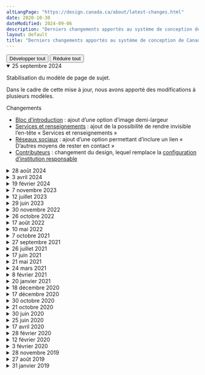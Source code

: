 ```yaml
---
altLangPage: "https://design.canada.ca/about/latest-changes.html"
date: 2020-10-30
dateModified: 2024-09-06
description: "Derniers changements apportés au système de conception de Canada.ca."
layout: default
title: "Derniers changements apportés au système de conception de Canada.ca"
---
```

<div class="btn-group mrgn-bttm-sm">
  <button type="button" class="btn btn-default wb-toggle" data-toggle="{&quot;selector&quot;: &quot;details&quot;, &quot;parent&quot;: &quot;#expand-collapse&quot;, &quot;type&quot;: &quot;on&quot;}">Développer tout</button>
  <button type="button" class="btn btn-default wb-toggle" data-toggle="{&quot;selector&quot;: &quot;details&quot;, &quot;parent&quot;: &quot;#expand-collapse&quot;, &quot;type&quot;: &quot;off&quot;}">Réduire tout</button>
</div>
<div id="expand-collapse">
  <details open="open">
    <summary>25 septembre 2024</summary>
    <p>Stabilisation du modèle de page de sujet.</p>
<p>Dans le cadre de cette mise à jour, nous avons apporté des modifications à plusieurs modèles.</p>
<p>Changements</p>
    <ul> 
<li><a href="{{ site.url }}/configurations-conception-communes/bloc-introduction.html">Bloc d’introduction</a> : ajout d’une option d’image demi-largeur</li>
<li><a href="{{ site.url }}/configurations-conception-communes/services-renseignements.html">Services et renseignements</a> : ajout de la possibilité de rendre invisible l’en-tête « Services et renseignements »</li>
<li><a href="{{ site.url }}/configurations-conception-communes/bloc-medias-sociaux.html">Réseaux sociaux</a> : ajout d’une option permettant d’inclure un lien « D’autres moyens de rester en contact »</li>
<li><a href="{{ site.url }}/configurations-conception-communes/collaborateurs.html">Contributeurs</a> : changement du design, lequel remplace la <a href="{{ site.url }}/configurations-conception-communes/institution-responsable.html">configuration d’institution responsable</a></li>
    </ul>
  </details>  
 <details>
    <summary>28 août 2024</summary>
    <p>Lancement d’une nouvelle architecture de l’information et de nouveau contenu pour conception.canada.ca. Nous avons notamment&nbsp;:</p>
    <ul>
      <li>Renommé les Spécifications du contenu et de l’architecture de l’information, maintenant appelées les <a href="{{ site.url }}/specifications.html">Spécifications de Canada.ca</a>.</li>
      <li>Mis à jour les spécifications de Canada.ca pour y incorporer le Guide de rédaction du contenu du site Canada.ca et les lignes directrices relatives à l’architecture de l’information et à la trouvabilité ainsi qu’un lien vers Système de design GC&nbsp;: <a href="{{ site.url }}/specifications.html">Spécifications de Canada.ca</a>.</li>
      <li>Créé des lignes directrices pour la rédaction de métadonnées pour les pages Canada.ca&nbsp;: <a href="{{ site.url }}/specifications/information-trouvabilite/metadonnees.html">Améliorer les titres et les métadonnées à des fins de trouvabilité</a>.</li>
      <li>Regroupé les lignes directrices sur les domaines et les adresses URL sur une même page&nbsp;: <a href="{{ site.url }}/specifications/elements-obligatoires/domaines-url.html">Domaines et adresses URL du gouvernement du Canada</a>.</li>
      <li>Supprimé les mentions du système de conception de Canada.ca en les remplaçant par des mentions de la conception de Canada.ca. L’objectif est de clarifier que les ministères doivent se conformer aux éléments obligatoires de la conception de Canada.ca, mais qu’ils sont libres d’utiliser le système de design qui leur convient le mieux.</li>
      <li>Mis à jour la page « À propos de Canada.ca » pour mieux refléter les recherches des utilisateurs et utilisatrices&nbsp;: <a href="{{ site.url }}/a-propos"> À propos de Canada.ca</a>.</li>
      <li>Ajouté une nouvelle page pour les résumés de recherche relatifs à la conception et à l’expérience utilisateur de Canada.ca&nbsp;: <a href="{{ site.url }}/resumes-recherche/">Résumés de recherche</a>.</li>
    </ul>
  </details>
  <details>
    <summary>3 avril 2024</summary>
    <p>Modèle de <a href="{{ site.url }}/modeles-obligatoire/pages-profil-institutionnel.html#latest">page d'accueil institutionnelle</a> stabilisé avec documentation distincte pour chaque composant.</p>
    <p>Mise à jour du guide de référence pour tenir compte du style à bandes pour la <a href="{{ site.url }}/configurations-conception-communes/en-demande.html">configuration la plus demandée</a>.</p>
  </details>
    <details>
    <summary>19 février 2024</summary>
    <p>Mise à jour du <a href="{{ site.url }}/styles/typographie.html">style Typographie</a> pour inclure les spécifications de conception relatives au nouveau style du titre principal des pages (H1).</p>
  </details>
  <details>
    <summary>7 novembre 2023</summary>
    <p>Mise à jour de la <a href="{{ site.url }}/configurations-conception-communes/signaler-probleme.html">configuration &laquo;&nbsp;Signaler un problème sur cette page&nbsp;&raquo;</a> pour informer les utilisateurs de sa future mise hors service. Stabilisation de la <a href="{{ site.url }}/configurations-conception-communes/outil-retroaction.html">configuration de l’outil de rétroaction</a> sur la page, ajout de spécifications sur le contenu et mise à jour des instructions de mise en œuvre.</p>
  </details>
  <details>
    <summary>12 juillet 2023</summary>
    <p>La page sur le modèle de <a href="{{ site.url }}/configurations-conception-communes/navigation-metro.html">navigation de style métro</a> a été mise à jour afin de supprimer la phrase où l’on déconseille l’utilisation de sous-étapes. Il est vrai que, dans le cas de certains processus plus complexes, l’utilisation de sous-étapes peut s’avérer judicieuse.</p>
  </details>
  <details>
    <summary>29 juin 2023</summary>
    <p>Mise à jour du modèle <a href="{{ site.url }}/configurations-conception-communes/en-tete-general.html">l'en-tête global</a> pour refléter les changements de la conception en fonction de l’étude sur la confiance et du projet Orientation. Il s'agit notamment de documenter les critères à respecter avant de supprimer le menu des thèmes et des sujets, de clarifier la couleur du drapeau dans la signature du gouvernement du Canada et de documenter le fait que les institutions peuvent contextualiser la boîte de recherche. Des conseils sur ce qu'il faut éviter, les conclusions des recherches et la justification des politiques ont également été ajoutés.</p>
  </details>
  <details>
    <summary>30 novembre 2022</summary>
    <p>Mise à jour du modèle de <a href="{{ site.url }}/configurations-conception-communes/pied-page.html">Pied de page général</a> afin de refléter les changements de conception provenant du projet de recherche Orientation dans Canada.ca, y compris des modifications de la bande principale du pied de page et de la bande sous pied de page, ainsi qu'une nouvelle bande contextuelle</p>
  </details>
  <details>
    <summary>26 octobre 2022</summary>
    <p>Nous avons précisé que la page d’index est requise lorsque vous utilisez le <a href="{{ site.url }}/configurations-conception-communes/navigation-metro.html">modèle de navigation de style métro</a></p>
  </details>
  <details>
    <summary>17 août 2022</summary>
    <p>Nous avons précisé les lignes directrices pour <a href="{{ site.url }}/configurations-conception-communes/connexion-contextuel.html">le bouton contextuel «&nbsp;Se connecter&nbsp;»</a></p>
  </details>
  <details>
    <summary>10 mai 2022</summary>
    <p>Nous avons modifié les directives sur les <a href="{{ site.url }}/configurations-conception-communes/alertes-contextuelles.html">alertes contextuelles</a> et les <a href="{{ site.url }}/crise/alertes.html">alertes et perturbations de service</a> pour  :</p>
    <ul>
      <li>ajouter un exemple d’avertissement supplémentaire qui comprend une date;</li>
      <li>ajouter un lien vers un article de blogue sur la « fatigue d’alerte »;</li>
      <li>modifier la définition et conseils de mise en œuvre.</li>
    </ul>
  </details>
  <details>
    <summary>7 octobre 2021</summary>
    <p>Nous avons modifié les directives du <a href="{{ site.url }}/configurations-conception-communes/pied-page.html">Pied de page du site</a> pour spécifier que les liens suivants peuvent être contextualisés pour mener à des pages spécifiques aux ministères :</p>
    <ul>
      <li>Contactez-nous</li>
      <li>Avis</li>
      <li>Confidentialité</li>
    </ul>
  </details>
  <details>
    <summary>27 septembre 2021</summary>
    <p>Nous avons publié une nouvelle version du gabarit <a href="{{ site.url }}/modeles-obligatoire/pages-profil-ministres.html">profil des ministres</a>.</p>
  </details>
  <details>
    <summary>26 juillet 2021</summary>
    <p>Nous avons ajouté une section au sujet de l'<a href="{{ site.url }}/amelioration-continue.html">amélioration continue du contenu Web</a>.</p>
  </details>
  <details>
    <summary>17 juin 2021</summary>
    <p>Nous avons modifié la documentation du <a href="{{ site.url }}/configurations-conception-communes/pied-page.html">Pied de page du site</a> pour rendre la configuration <a href="{{ site.url }}/configurations-conception-communes/signaler-probleme.html">Signaler un problème sur cette page</a> facultative.</p>
  </details>
  <details>
    <summary>21 mai 2021</summary>
    <p>Nous avons fait les changements suivants :</p>
    <ul>
      <li>Nous avons ajouté une nouvelle version bêta du modèle <a href="{{ site.url }}/configurations-conception-communes/tableaux.html">Tableaux</a> pour les rendre adaptatifs sur les petits écrans.</li>
      <li>Nous avons retiré le modèle de Bannière promotionnelle.</li>
    </ul>
  </details>
  <details>
    <summary>24 mars 2021</summary>
    <p>Nous avons ajouté des lignes directrices sur l'<a href="{{ site.url }}/directives/donnees-structurees.html">Ajout de données structurées sur les pages de Canada.ca</a>.</p>
  </details>
  <details>
    <summary>8 février 2021</summary>
    <p>Nous avons ajouté la composante <a href="{{ site.url }}/configurations-conception-communes/etiquettes.html">Étiquettes</a> à la bibliothèque.</p>
  </details>
  <details>
    <summary>20 janvier 2021</summary>
    <p>Nous avons fait les changements suivants :</p>
    <ul>
      <li>Nous avons ajouté une nouvelle version bêta du modèle <a href="{{ site.url }}/configurations-conception-communes/navigation-metro.html">Navigation de style métro</a> pour diviser le contenu long et complexe.</li>
      <li>Nous avons ajouté une nouvelle version bêta d'un bouton de connexion uniforme dans le modèle <a href="{{ site.url }}/configurations-conception-communes/boutons.html">Boutons</a>.</li>
      <li>Nous avons remplacé le modèle d'avertissement superposé par un nouveau modèle d'<a href="{{ site.url }}/configurations-conception-communes/avis-confidentialite.html">Avis de confidentialité</a> qui utilise la conception Afficher/Masquer.</li>
    </ul>
  </details>
  <details>
    <summary>18 décembre 2020</summary>
    <p>Nous avons mis à jour la composante <a href="{{ site.url }}/configurations-conception-communes/alertes-contextuelles.html">Alertes contextuelles</a> pour utiliser le nouveau style d'alerte.</p>
  </details>
  <details>
    <summary>17 décembre 2020</summary>
    <p>Nous avons fait les changements suivants :</p>
    <ul>
      <li>nous avons  mis à jour la <a href="{{ site.url }}/">page d'accueil du système de conception</a> pour faciliter le repérage des différentes directives</li>
      <li>nous avons ajouté une nouvelle section intitulée <a href="https://design.canada.ca/designing-content.html">Concevoir du contenu pour Canada.ca</a> qui explique comment utiliser les lignes directrices pour concevoir un contenu qui aide les gens</li>
    </ul>
  </details>
  <details>
    <summary>30 octobre 2020</summary>
    <p>Nous avons fait les changements mineurs suivants :</p>
    <ul>
      <li>Nous avons mis à jour les lignes directrices de la  conception de configuration <a href="{{ site.url }}/configurations-conception-communes/boutons.html">Boutons</a> pour ajouter des exemples codés et spécifier quel style utiliser dans quelle situation.</li>
      <li>Nous avons mis à jour les lignes directrices de la  conception de configuration <a href="{{ site.url }}/configurations-conception-communes/carrousels.html">Carrousels</a> pour spécifier quand utiliser cette configuration et quand l'éviter.</li>
    </ul>
  </details>
  <details>
    <summary>21 octobre 2020</summary>
    <ul>
      <li>Nous avons modifié les <a href="https://conception.canada.ca/specifications/elements-obligatoires.html">Éléments obligatoires du système de conception</a> pour spécifier que l'utilisation du <a href="{{ site.url }}/configurations-conception-communes/canada-point-ca.html">domaine Canada.ca</a> est obligatoire.</li>
      <li>Nous avons ajouté une une version bêta de la conception de configuration <a href="{{ site.url }}/configurations-conception-communes/cases-cocher-boutons-radio.html">Cases à cocher et boutons radio</a>.</li>
    </ul>
  </details>
  <details>
    <summary>30 juin 2020</summary>
    <p>Nous avons ajouté une nouvelle version bêta du modèle de <a href="{{ site.url }}/modeles-obligatoire/theme.html">page de thème</a> et de <a href="{{ site.url }}/modeles-obligatoire/sujet.html">page de sujet</a>.</p>
  </details>
  <details>
    <summary>25 juin 2020</summary>
    <p>Nous avons transféré la conception et les exigences détaillées de l'en-tête et du pied de page dans la bibliothèque du système de conception, et nous avons modifié la version pour écran de petite taille de l'<a href="{{ site.url }}/configurations-conception-communes/en-tete-general.html">en-tête général</a>. </p>
  </details>
  <details>
    <summary>17 avril 2020</summary>
    <p>Nous avons modifié la configuration de conception <a href="{{ site.url }}/configurations-conception-communes/fil-ariane.html">Fil d'Ariane</a> : le premier élément est passé de «&nbsp;Accueil&nbsp;» à «&nbsp;Canada.ca&nbsp;». </p>
  </details>
  <details>
    <summary>28 février 2020</summary>
    <p>Nous avons fait des modifications aux modèles suivants pour refléter la nouvelle <cite>Politique sur les services et le numérique</cite>: </p>
    <ul>
      <li><a href="{{ site.url }}/modeles-recommandes/pages-comptes-rendu-rendement-services-insitutionnels.html">Page de compte rendu du rendement des services institutionnels</a></li>
      <li><a href="{{ site.url }}/modeles-recommandes/pages-lancement-service.html">Pages de lancement d’un service</a></li>
    </ul>
  </details>
  <details>
    <summary>12 février 2020</summary>
    <p>Les carrousels ne sont plus obligatoires sur les <a href="{{ site.url }}/modeles-obligatoire/pages-theme.html">pages de thème</a>.</p>
  </details>
  <details>
    <summary>3 février 2020</summary>
    <p>Nous avons fait les changements suivants :</p>
    <ul>
      <li>Nous avons ajouté <a href="https://www.canada.ca/fr/secretariat-conseil-tresor/services/communications-gouvernementales/guide-redaction-contenu-canada.html#wp1-2-1b">Rédiger pour assurer l’inclusion</a> à la section Principes de rédaction pour le contenu Web du <cite>Guide de rédaction du contenu du site Canada.ca</cite>. </li>
      <li>Nous avons modifié le texte de la section Accès à l'information et protection des renseignements personnels du modèle <a href="{{ site.url }}/modeles-recommandes/transparence.html">Transparence et rapports sur l'organisation</a>.</li>
    </ul>
  </details>
  <details>
    <summary>28 novembre 2019</summary>
    <p>Nous avons fait les changements suivants :</p>
    <ul>
      <li><a href="https://conception.canada.ca/specifications/elements-obligatoires.html">Éléments obligatoires</a>: nous avons déplacé les directives détaillées sur les éléments obligatoires vers la bibliothèque de modèles et de configuration de conception.</li>
      <li><a href="{{ site.url }}/modeles-obligatoire/pages-profil-institutionnel.html">Page d'accueil institutionnelle</a>: nous présentons un nouveau modèle bêta pour la page d'accueil institutionnelle, en fusionnant les profils institutionnel et organisationnel pour mieux refléter le rôle et le but de ce modèle obligatoire.</li>
      <li><a href="{{ site.url }}/configurations-conception-communes/signaler-probleme.html">Signaler un problème</a>: nous avons modifié les directives pour permettre une certaine personnalisation.</li>
      <li><a href="{{ site.url }}/modeles-recommandes/transparence.html">Modèle de transparence</a>: nous suggérons une nouvelle mise en page pour la transparence et les rapports organisationnels.</li>
      <li><a href="{{ site.url }}/modeles-recommandes/base.html">Mise en page de base</a>: nous avons créé des exemples qui montrent comment les modèles peuvent être combinés sur une mise en page de base.</li>
      <li><a href="{{ site.url }}/configurations-conception-communes/alertes-contextuelles.html">Alertes contextuelles</a>: nous présentons un nouveau modèle bêta pour les alertes contextuelles.</li>
      <li><a href="{{ site.url }}/configurations-conception-communes/contenu-reductible.html">Afficher/masquer</a>: nous avons modifié les directives pour permettre l'utilisation d'afficher/masquer du contenu pour présenter un choix entre des réponses mutuellement exclusives.</li>
    </ul>
  </details>
  <details>
    <summary>27 août 2019</summary>
    <p>Nous avons fait le changement mineur suivant :</p>
    <ul>
      <li>Nous avons modifié la configuration <a href="{{ site.url }}/configurations-conception-communes/date-modification.html">Date de modification </a>pour refléter le format utilisé présentement dans le site Canada.ca : aaaa-mm-jj. </li>
    </ul>
  </details>
  <details>
    <summary>31 janvier 2019</summary>
    <p>Nous avons fait une mise à jour majeure du système de conception de Canada.ca :</p>
    <ul>
      <li>Les <a href="/fr/secretariat-conseil-tresor/services/communications-gouvernementales/specifications-contenu-architecture-information-canada.html">Spécifications du contenu et de l'architecture de l'information pour Canada.ca</a> ne contiennent maintenant que les exigences essentielles :</li>
      <ul>
        <li>Qui doit utiliser le système de conception de Canada.ca</li>
        <li>Quels sont les éléments obligatoires</li>
        <li>Comment organiser le contenu</li>
        <li>Comment concevoir le contenu</li>
      </ul>
      <li>Les <a href="/fr/secretariat-conseil-tresor/services/communications-gouvernementales/specifications-contenu-architecture-information-canada/elements-obligatoires.html">Éléments obligatoires</a> spécifient ce que les ministères doivent faire pour refléter la marque numérique fiable du gouvernement du Canada.</li>
      <li>La <a href="/fr/gouvernement/a-propos/systeme-conception/bibliotheque-modeles.html">Bibliothèque de modèles et de configurations de conception</a> contient tous les renseignements détaillés sur les modèles et les configurations de conception spécifiques.</li>
      <li>Un nouveau <a href="/fr/gouvernement/a-propos/systeme-conception/bibliotheque-modeles/trouvez-modeles-configurations-conception-contenu-web.html">sélecteur interactif</a> facilite la recherche du bon modèle ou de la bonne configuration de conception.</li>
      <li>La section <a href="/fr/secretariat-conseil-tresor/services/communications-gouvernementales/specifications-contenu-architecture-information-canada/organiser-contenu.html">Organiser le contenu</a> simplifie les renseignements sur l'architecture de l'information, les catégories de besoins des utilisateurs et le modèle d'URL.</li>
      <li>Le modèle de <a href="{{ site.url }}/modeles-obligatoire/sujet.html">page de sujet</a> est maintenant obligatoire seulement pour les 2 premiers niveaux de sujet, bien qu'il puisse être utilisé pour les niveaux inférieurs lorsqu'approprié.</li>
      <li>Le modèle de page d'accueil a été mis à jour pour refléter les modifications apportées au site en direct.</li>
    </ul>
    <p>Dans l'ensemble, cette mise à jour marque un changement de philosophie. Nous avons raccourci la liste des éléments obligatoires et mis l’accent sur la réussite des tâches pour les utilisateurs. Des modifications et des améliorations étayées par des preuves seront apportées régulièrement aux modèles et aux configurations de conception. Toutes les modifications seront documentées sur cette page.</p>
  </details>
</div>
